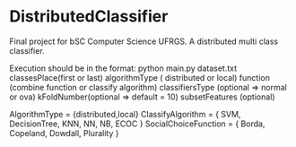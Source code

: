 # DistributedClassifier
Final project for bSC Computer Science UFRGS. A distributed multi class classifier.

Execution should be in the format: python main.py dataset.txt classesPlace(first or last) algorithmType ( distributed or local) function (combine function or classify algorithm) classifiersType (optional => normal or ova) kFoldNumber(optional => default = 10) subsetFeatures (optional)

AlgorithmType = {distributed,local}
ClassifyAlgorithm = { SVM, DecisionTree, KNN, NN, NB, ECOC }
SocialChoiceFunction = { Borda, Copeland, Dowdall, Plurality }
